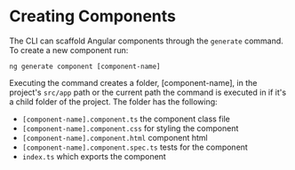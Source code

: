 # Creating Components

The CLI can scaffold Angular components through the `generate` command. To create a new component run:

`ng generate component [component-name]`

Executing the command creates a folder, [component-name], in the project's `src/app` path or the current path the command is executed in if it's a child folder of the project. The folder has the following:

- `[component-name].component.ts` the component class file
- `[component-name].component.css` for styling the component
- `[component-name].component.html` component html
- `[component-name].component.spec.ts` tests for the component
- `index.ts` which exports the component
